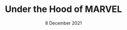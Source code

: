 ---
title: "Under the Hood of MARVEL"
authors: "A. Ruggia, E. Losiouk, L. Verderame, M. Conti, A. Merlo"
venue: "In Proceedings of the Learning from Authoritative Security Experiment Results (LASER) Workshop (LASER 2021)"
type: "conference"
year: 2021
location: "virtual event"
date: "8 December 2021"
paperurl: ""
github: "https://github.com/totoR13/UnderTheHoodOfMARVEL"
--- 